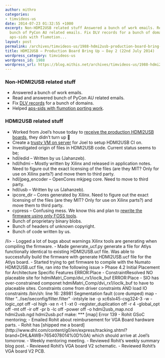 ```yaml
---
author: mithro
categories:
- timvideos-us
date: 2014-07-23 01:32:55 +1000
excerpt: Non-HDMI2USB related stuff Answered a bunch of work emails. Read and answered
  bunch of PyCon AU related emails. Fix DLV records for a bunch of domains. Helped
  aps-sids with flumotion...
layout: post
permalink: /archives/timvideos-us/1988-hdmi2usb-production-board-bring-up-day-2-22nd-july-2014
title: HDMI2USB – Production Board Bring Up – Day 2 (22nd July 2014)
wordpress_category: timvideos-us
wordpress_id: 1988
wordpress_url: https://blog.mithis.net/archives/timvideos-us/1988-hdmi2usb-production-board-bring-up-day-2-22nd-july-2014
---
```

### Non-HDMI2USB related stuff
- Answered a bunch of work emails.
- Read and answered bunch of PyCon AU related emails.
- Fix [DLV records](https://dlv.isc.org) for a bunch of domains.
- Helped [aps-sids with flumotion porting work](http://aps-sids.github.io/porting-flumotion/2014/07/21/flumotion-dvswitch-problems/).
### HDMI2USB related stuff
- Worked from Joel’s house today to [receive the production HDMI2USB boards](https://www.fedex.com/fedextrack/html/oldindex.html?tracknumbers=770633168459&cntry_code=au&language=en), they didn’t turn up 🙁
- Create a [trusty VM on server](build.hdmi2usb.tv) for Joel to setup HDMI2USB CI on.
- Investigated origin of files in HDMI2USB code. Current status seems to be;
- hdl/edid – Written by us (Jahanzeb).
- hdl/hdmi – Mostly written by Xilinx and released in application notes. Need to figure out the exact licensing of the files (are they MIT? Only for use on Xilinx parts?) and move them to third party.
- hdl/jpeg_encoder – OpenCores mkjpeg core. Need to move to third party.
- hdl/usb – Written by us (Jahanzeb).
- ipcore_dir – Cores generated by Xilinx. Need to figure out the exact licensing of the files (are they MIT? Only for use on Xilinx parts?) and move them to third party.
- cypress – Confusing mess. We know this and plan to [rewrite the firmware using only FOSS tools](https://github.com/timvideos/HDMI2USB/issues/16).
- Bunch of proprietary binary blobs.
- Bunch of headers of unknown copyright.
- Bunch of code written by us.
</li> /li>
- Logged a lot of bugs about warnings Xilinx tools are generating when compiling the firmware.
- Made generate_ucf.py generate a file for Atlys functionally identical to existing HDMI2USB.ucf file. Was able to successfully build the firmware with generate HDMI2USB.ucf file for the Atlys board.
- Started trying to get firmware to compile with the Numato HDMI2USB.ucf file, ran into the following issue
> 
Phase 4.2 Initial Placement for Architecture Specific Features
ERROR:Place - ConstraintResolved NO placeable site for
hdmiMatri_Comp/dvi_rx1/ioclk_buf</pre>
ERROR:Place - SIO has over-constrained componet hdmiMatri_Comp/dvi_rx1/ioclk_buf
to have to placeable sites. Constraints come from driver constraints AND load
IO constraints
/bin/sh: line 16: 28981 Segmentation fault (core dumped) map -filter "../ise/iseconfig/filter.filter" -intstyle ise -p xc6slx45-csg324-3 -w -logic_opt off -ol high -xe n -t 1 -xt 0 -register_duplication off -r 4 -global_opt off -mt off -ir off -pr b -lc off -power off -o hdmi2usb_map.ncd hdmi2usb.ngd hdmi2usb.pcf
make: *** [map] Error 139</pre>
- Rohit GSoC mentoring;
- Emailed Rohit about reimbursement for VGA Board hardware parts.
- Rohit has [shipped me a board](http://www.dhl.com/content/g0/en/express/tracking.shtml?brand=DHL&AWB=7654078014%0D%0A) which should arrive at Joel’s tomorrow.
- Weekly mentoring meeting.
- Reviewed Rohit’s weekly summary blog post.
- Reviewed Rohit’s VGA board V2 schematic.
- Reviewed Rohit’s VGA board V2 PCB.

